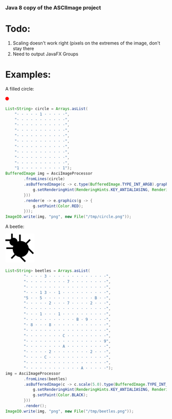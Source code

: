 ### Java 8 copy of the ASCIImage project

Todo:
=====

1. Scaling doesn't work right (pixels on the extremes of the image, don't stay there
2. Need to output JavaFX Groups

Examples:
=========

A filled circle:

![Circle](https://raw.githubusercontent.com/timyates/ascii-image/master/examples/circle.png)

```java
List<String> circle = Arrays.asList(
    "· · · · · 1 · · · · ·",
    "· · · · · · · · · · ·",
    "· · · · · · · · · · ·",
    "· · · · · · · · · · ·",
    "· · · · · · · · · · ·",
    "· · · · · · · · · · ·",
    "· · · · · · · · · · ·",
    "· · · · · · · · · · ·",
    "· · · · · · · · · · ·",
    "· · · · · · · · · · ·",
    "1 · · · · · · · · · 1");
BufferedImage img = AsciImageProcessor
        .fromLines(circle)
        .asBufferedImage(c -> c.type(BufferedImage.TYPE_INT_ARGB).graphics(g -> {
            g.setRenderingHint(RenderingHints.KEY_ANTIALIASING, RenderingHints.VALUE_ANTIALIAS_ON);
        }))
        .render(e -> e.graphics(g -> {
            g.setPaint(Color.RED);
        }));
ImageIO.write(img, "png", new File("/tmp/circle.png"));
```

A beetle:

![Beetle](https://raw.githubusercontent.com/timyates/ascii-image/master/examples/beetles.png)

```java
List<String> beetles = Arrays.asList(
        "· · · · 3 · · · · · · · · · · · · ·",
        "· · · · · · · · · 7 · · · · · · · ·",
        "· · · · · · · · · · · · · · · · · ·",
        "· · · 1 3 · · 1 · · · · · · · · · ·",
        "5 · · 5 · · · · · · · · · · · B · ·",
        "· · · · · 2 · · · 7 · · · · 2 · · ·",
        "· · · · · · · · · · · · · · · · · ·",
        "· · · 1 · · · 1 · · · · · · · · · ·",
        "· · · · · · · · · · · B · 9 · · · ·",
        "· 8 · · · 8 · · · · · · · · · · · ·",
        "· · · · · · · · · · · · · · · · · ·",
        "· · · · · · · · C · · · · · · · · ·",
        "· · · · · · · · · · · · · · · · · 9",
        "· · · · · · · · A · · · · · · · · ·",
        "· · · · · 2 · · · · · · · · 2 · · ·",
        "· · · · C · · · · · · · · · · · · ·",
        "· · · · · · · · · · · · · · · · · ·",
        "· · · · · · · · · · · · A · · · · ·");
img = AsciImageProcessor
        .fromLines(beetles)
        .asBufferedImage(c -> c.scale(5.0).type(BufferedImage.TYPE_INT_ARGB).graphics(g -> {
            g.setRenderingHint(RenderingHints.KEY_ANTIALIASING, RenderingHints.VALUE_ANTIALIAS_ON);
            g.setPaint(Color.BLACK);
        }))
        .render();
ImageIO.write(img, "png", new File("/tmp/beetles.png"));
```
